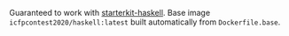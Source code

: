 Guaranteed to work with [starterkit-haskell](https://github.com/icfpcontest2020/starterkit-haskell).
Base image `icfpcontest2020/haskell:latest` built automatically from `Dockerfile.base`.